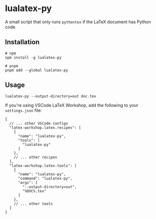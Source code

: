 # lualatex-py

A small script that only runs `pythontex` if the LaTeX document has Python code.

## Installation

```shell
# npm
npm install -g lualatex-py

# pnpm
pnpm add --global lualatex-py
```

## Usage

```shell
lualatex-py --output-directory=out doc.tex
```

If you're using VSCode LaTeX Workshop, add the following to your `settings.json` file:

```jsonc
{
  // ... other VSCode configs
  "latex-workshop.latex.recipes": [
    {
      "name": "lualatex-py",
      "tools": [
        "lualatex-py"
      ]
    },
    // ... other recipes
  ],
  "latex-workshop.latex.tools": [
    {
      "name": "lualatex-py",
      "command": "lualatex-py",
      "args": [
        "--output-directory=out",
        "%DOC%.tex"
      ]
    },
    // ... other tools
  ]
}
```
